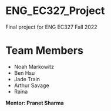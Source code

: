 # ENG_EC327_Project
Final project for ENG EC327 Fall 2022

# Team Members

* Noah Markowitz
* Ben Hsu
* Jade Train
* Arthur Savage
* Raina

**Mentor: Pranet Sharma**
